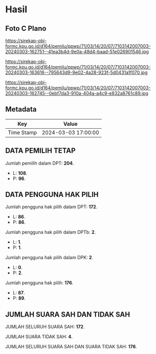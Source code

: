 # Hasil

## Foto C Plano

https://sirekap-obj-formc.kpu.go.id/d164/pemilu/ppwp/71/03/14/20/07/7103142007003-20240303-162751--41ea3b4d-9e0a-48d4-baad-51e026901546.jpg

https://sirekap-obj-formc.kpu.go.id/d164/pemilu/ppwp/71/03/14/20/07/7103142007003-20240303-163616--795643d9-9e02-4a28-923f-5d0431a1f070.jpg

https://sirekap-obj-formc.kpu.go.id/d164/pemilu/ppwp/71/03/14/20/07/7103142007003-20240303-162745--0ebf7da3-910a-404a-a4c9-e832a8761c89.jpg


## Metadata

| Key        | Value               |
| ---------- | ------------------- |
| Time Stamp | 2024-03-03 17:00:00 |


## DATA PEMILIH TETAP

Jumlah pemilih dalam DPT: **204**.
 * L: **108**.
 * P: **96**.

## DATA PENGGUNA HAK PILIH

Jumlah pengguna hak pilih dalam DPT: **172**.
 * L: **86**.
 * P: **86**.

Jumlah pengguna hak pilih dalam DPTb: **2**.
 * L: **1**.
 * P: **1**.

Jumlah pengguna hak pilih dalam DPK: **2**.
 * L: **0**.
 * P: **2**.

Jumlah pengguna hak pilih: **176**.
 * L: **87**.
 * P: **89**.

## JUMLAH SUARA SAH DAN TIDAK SAH

JUMLAH SELURUH SUARA SAH: **172**.

JUMLAH SUARA TIDAK SAH: **4**.

JUMLAH SELURUH SUARA SAH DAN SUARA TIDAK SAH: **176**.


